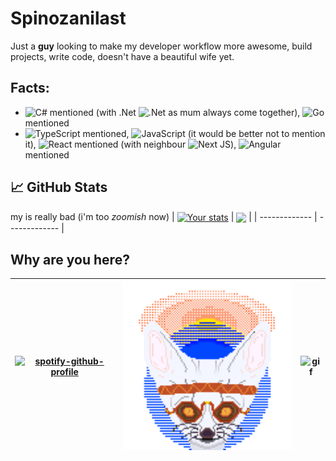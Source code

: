 # Spinozanilast
Just a **guy** looking to make my developer workflow more awesome, build projects, write code, doesn't have a beautiful wife yet.

## Facts: 
* ![C#](https://img.shields.io/badge/c%23-%23239120.svg?style=for-the-badge&logo=csharp&logoColor=white) mentioned (with .Net 	![.Net](https://img.shields.io/badge/.NET-5C2D91?style=for-the-badge&logo=.net&logoColor=white) as mum always come together), ![Go](https://img.shields.io/badge/go-%2300ADD8.svg?style=for-the-badge&logo=go&logoColor=white) mentioned
* ![TypeScript](https://img.shields.io/badge/typescript-%23007ACC.svg?style=for-the-badge&logo=typescript&logoColor=white) mentioned, ![JavaScript](https://img.shields.io/badge/javascript-%23323330.svg?style=for-the-badge&logo=javascript&logoColor=%23F7DF1E) (it would be better not to mention it), ![React](https://img.shields.io/badge/react-%2320232a.svg?style=for-the-badge&logo=react&logoColor=%2361DAFB) mentioned (with neighbour ![Next JS](https://img.shields.io/badge/Next-black?style=for-the-badge&logo=next.js&logoColor=white)), ![Angular](https://img.shields.io/badge/angular-%23DD0031.svg?style=for-the-badge&logo=angular&logoColor=white) mentioned

## 📈 GitHub Stats
my is really bad (i'm too *zoomish* now)
| <a href="https://github.com/anuraghazra/github-readme-stats"><img align="center" src="https://github-readme-stats.vercel.app/api?username=spinozanilast&show_icons=true&theme=radical" alt="Your stats" /></a> | <a href="https://github.com/anuraghazra/github-readme-stats"><img align="center" src="https://github-readme-stats.vercel.app/api/top-langs/?username=spinozanilast&layout=compact&theme=radical&hide=html,css" /></a> |
| ------------- | ------------- |

## Why are you here?

| [![spotify-github-profile](https://spotify-github-profile.kittinanx.com/api/view?uid=h7au8phdhe3i5ig3uk3q2es3x&cover_image=true&theme=default&show_offline=false&background_color=121212&interchange=false)](https://github.com/kittinan/spotify-github-profile) |  <img src="assets/spinozanilast.gif" width="300"  /> | ![gif](https://media0.giphy.com/media/v1.Y2lkPTc5MGI3NjExaHE2Zm9hdGdxc3R5dHIxaXJ2ZGF0ZXF2YnBqcW1mMmsxOWtyeWV0YyZlcD12MV9pbnRlcm5hbF9naWZfYnlfaWQmY3Q9Zw/xUA7aTUrRdHzOK7HI4/giphy.gif)|
| ------------- | ------------- | ------------- |

